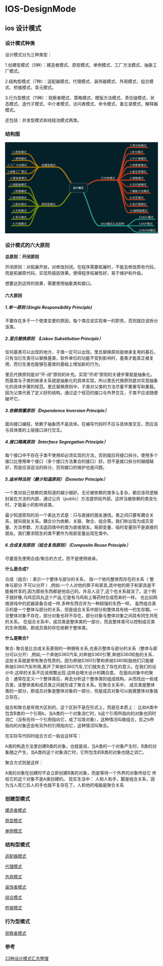 # IOS-DesignMode

## ios 设计模式

### 设计模式种类
设计模式分为三种类型：

1.创建型模式（5种）：建造者模式、原型模式、单例模式、工厂方法模式、抽象工厂模式。

2.结构型模式（7种）：适配器模式、代理模式、装饰器模式、外观模式、组合模式、桥接模式、享元模式。

3.行为型模式（11种）：观察者模式、策略模式、模版方法模式、责任链模式、状态模式、迭代子模式、中介者模式、访问者模式、命令模式、备忘录模式、解释器模式。

还包括：并发型模式和线程池模式两类。

### 结构图
![设计模式](./Resource/designMode.png)

### 设计模式的六大原则
**总原则：开闭原则**

开闭原则：对拓展开放，对修改封闭。在程序需要拓展时，不能去修改原有代码，而是拓展原代码，实现热插拔效果。使得程序拓展性好，易于维护和升级。

想要达到这样的效果，需要使用抽象类和接口。

#### 六大原则
##### 1.单一原则 (Single Responsibility Principle)
不要存在多于一个使类变更的原因，每个类应该实现单一的职责，否则就应该拆分该类。

##### 2.里氏替换原则 （Liskov Substitution Principle）
任何基类可以出现的地方，子类一定可以出现。里氏替换原则是继承复用的基石，只有当衍生类可以替换基类，软件单位的功能不受到影响时，基类才能真正被复用，而衍生类也能够在基类的基础上增加新的行为。

里氏代换原则是对“开-闭”原则的补充。实现“开闭”原则的关键步骤就是抽象化。而基类与子类的继承关系就是抽象化的具体实现，所以里氏代换原则是对实现抽象化的具体步骤的规范。里氏替换原则中，子类对父类的方法尽量不要重写和重载。因为父类代表了定义好的结构，通过这个规范的接口与外界交互，子类不应该随便破坏它。

##### 3.依赖倒置原则（Dependence Inversion Principle）
面向接口编程，依赖于抽象而不是具体。在编写代码时不应与具体类交互，而应该与具体类的上层接口进行交互。

##### 4.接口隔离原则（Interface Segregation Principle）
每个接口中不存在子类不使用却必须实现的方法，否则就应将接口拆分。使用多个接口比使用单个接口（多个接口方法集合的接口）好。但不是接口拆分的越细越好，而是应该适当的拆分，否则接口的维护也是问题。

##### 5.迪米特法则（最少知道原则）（Demeter Principle）
一个类对自己依赖的类知道的越少越好。无论被依赖的类多么复杂，都应该将逻辑封装在方法的内部，通过公共（public）方法提供给外部。这样当被依赖的类变化时，才能最小的影响该类。

最少知道原则的另一个表达方式是：只与直接的朋友通信。类之间只要有耦合关系，就叫朋友关系。耦合分为依赖、关联、聚合、组合等。我们称出现为成员变量、方法参数、方法返回值中的类为直接朋友。局部变量、临时变量则不是直接的朋友。我们要求陌生的类不要作为局部变量出现在类中。

##### 6.合成复用原则（组合复用原则）（Composite Reuse Principle）
尽量首先使用合成/聚合的方式，而不是使用继承。

**什么是合成?**

合成（组合）：表示一个整体与部分的关系， 指一个依托整体而存在的关系（ 整体与部分 不可以分开 ）,例如:一个人对他的房子和家具,其中他的房子和家具是不能被共享的,因为那些东西都是他自己的。并且人没了,这个也关系就没了。这个例子就好像,乌鸡百凤丸这个产品,它是有乌鸡和上等药材合成而来的一样。 也比如网络游戏中的武器装备合成一样,多种东西合并为一种超强的东西一样。 虽然组合表示的是一个整体与部分的关系，但是组合关系中部分和整体具有统一的生存期。一旦整体对象不存在，部分对象也将不存在，部分对象与整体对象之间具有同生共死的关系。 在组合关系中，成员类是整体类的一部分，而且整体类可以控制成员类的生命周期，即成员类的存在依赖于整体类。

**什么是聚合?**

聚合: 聚合是比合成关系更弱的一种拥有关系,也表示整体与部分的关系（整体与部分可以分开）,例如,一个奔驰S360汽车,对奔驰S360引擎,奔驰S360轮胎的关系..这些关系就是带有聚合性质的。因为奔驰S360引擎和奔驰S360轮胎他们只能被奔驰S360汽车所用,离开了奔驰S360汽车,它们就失去了存在的意义。在我们的设计中,这样的关系不应该频繁出现.这样会增大设计的耦合度。 在面向对象中的聚合：通常在定义一个整体类后，再去分析这个整体类的组成结构，从而找出一些成员类，该整体类和成员类之间就形成了聚合关系。在聚合关系中， 成员类是整体类的一部分，即成员对象是整体对象的一部分，但是成员对象可以脱离整体对象独立存在。

组合和聚合是有很大区别的，这个区别不是在形式上，而是在本质上：
比如A类中包含B类的一个引用b，当A类的一个对象消亡时，b这个引用所指向的对象也同时消亡（没有任何一个引用指向它，成了垃圾对象），这种情况叫做组合，反之b所指向的对象还会有另外的引用指向它，这种情况叫聚合。

在实际写代码时组合方式一般会这样写：

A类的构造方法里创建B类的对象，也就是说，当A类的一个对象产生时，B类的对象随之产生，当A类的这个对象消亡时，它所包含的B类的对象也随之消亡。

聚合方式则是这样：

A类的对象在创建时不会立即创建B类的对象，而是等待一个外界的对象传给它
传给它的这个对象不是A类创建的。
现实生活中：
人和人和手，脚是组合关系，因为当人死亡后人的手也就不复存在了。人和他的电脑是聚合关系

### 创建型模式

[建造者模式](https://github.com/detector-m/IOS-DesignMode/blob/master/IOS_DesignMode_Demo/IOS_DesignMode_Demo/IOS_BuilderMode/IOS_BuilderMode_Readme.md)

[原型模式](https://github.com/detector-m/IOS-DesignMode/blob/master/IOS_DesignMode_Demo/IOS_DesignMode_Demo/IOS_PrototypeMode/IOS_PrototypeMode_README.md)

[单例模式](https://github.com/detector-m/IOS-DesignMode/blob/master/IOS_DesignMode_Demo/IOS_DesignMode_Demo/IOS_%20SingletonMode/IOS_SingletonMode_README.md)

### 结构型模式

[适配器模式](https://github.com/detector-m/IOS-DesignMode/blob/master/IOS_DesignMode_Demo/IOS_DesignMode_Demo/IOS_AdapterMode/IOS_AdapterMode_README.md)

[代理模式](https://github.com/detector-m/IOS-DesignMode/blob/master/IOS_DesignMode_Demo/IOS_DesignMode_Demo/IOS_ProxyMode/IOS_ProxyMode_READMD.md)

[外观模式](https://github.com/detector-m/IOS-DesignMode/blob/master/IOS_DesignMode_Demo/IOS_DesignMode_Demo/IOS_FacadeMode/IOA_FacadeMode_README.md)

[装饰者模式](https://github.com/detector-m/IOS-DesignMode/blob/master/IOS_DesignMode_Demo/IOS_DesignMode_Demo/IOS_DecoratorMode/IOS_DecoratorMode_README.md)

[组合模式](https://github.com/detector-m/IOS-DesignMode/blob/master/IOS_DesignMode_Demo/IOS_DesignMode_Demo/IOS_CompositeMode/IOS_CompositeMode_README.md)

[桥接模式](https://github.com/detector-m/IOS-DesignMode/blob/master/IOS_DesignMode_Demo/IOS_DesignMode_Demo/IOS_BridgeMode/IOS_BridgeMode_README.md)

### 行为型模式

[观察者模式](https://github.com/detector-m/IOS-DesignMode/blob/master/IOS_DesignMode_Demo/IOS_DesignMode_Demo/IOS_ObserverMode/IOS_ObserverMode_README.md)

### 参考
[23种设计模式汇总整理](https://blog.csdn.net/jason0539/article/details/44956775)